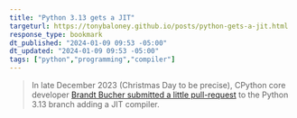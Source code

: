 ```yaml
---
title: "Python 3.13 gets a JIT"
targeturl: https://tonybaloney.github.io/posts/python-gets-a-jit.html 
response_type: bookmark
dt_published: "2024-01-09 09:53 -05:00"
dt_updated: "2024-01-09 09:53 -05:00"
tags: ["python","programming","compiler"]
---
```


> In late December 2023 (Christmas Day to be precise), CPython core developer [Brandt Bucher submitted a little pull-request](https://github.com/python/cpython/pull/113465) to the Python 3.13 branch adding a JIT compiler.